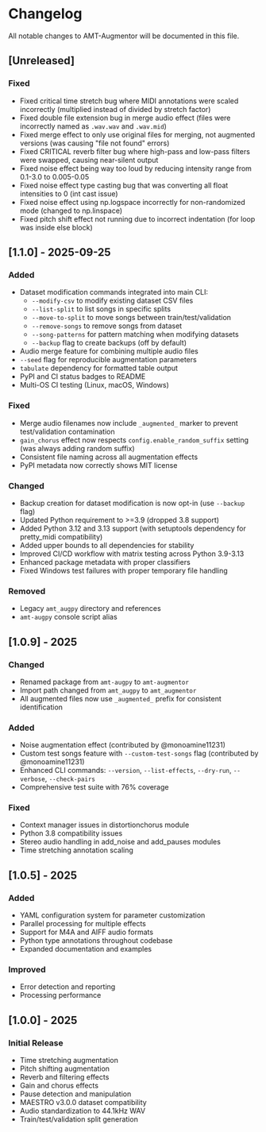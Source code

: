 # Changelog

All notable changes to AMT-Augmentor will be documented in this file.

## [Unreleased]

### Fixed
- Fixed critical time stretch bug where MIDI annotations were scaled incorrectly (multiplied instead of divided by stretch factor)
- Fixed double file extension bug in merge audio effect (files were incorrectly named as `.wav.wav` and `.wav.mid`)
- Fixed merge effect to only use original files for merging, not augmented versions (was causing "file not found" errors)
- Fixed CRITICAL reverb filter bug where high-pass and low-pass filters were swapped, causing near-silent output
- Fixed noise effect being way too loud by reducing intensity range from 0.1-3.0 to 0.005-0.05
- Fixed noise effect type casting bug that was converting all float intensities to 0 (int cast issue)
- Fixed noise effect using np.logspace incorrectly for non-randomized mode (changed to np.linspace)
- Fixed pitch shift effect not running due to incorrect indentation (for loop was inside else block)

## [1.1.0] - 2025-09-25

### Added
- Dataset modification commands integrated into main CLI:
  - `--modify-csv` to modify existing dataset CSV files
  - `--list-split` to list songs in specific splits
  - `--move-to-split` to move songs between train/test/validation
  - `--remove-songs` to remove songs from dataset
  - `--song-patterns` for pattern matching when modifying datasets
  - `--backup` flag to create backups (off by default)
- Audio merge feature for combining multiple audio files
- `--seed` flag for reproducible augmentation parameters
- `tabulate` dependency for formatted table output
- PyPI and CI status badges to README
- Multi-OS CI testing (Linux, macOS, Windows)

### Fixed
- Merge audio filenames now include `_augmented_` marker to prevent test/validation contamination
- `gain_chorus` effect now respects `config.enable_random_suffix` setting (was always adding random suffix)
- Consistent file naming across all augmentation effects
- PyPI metadata now correctly shows MIT license

### Changed
- Backup creation for dataset modification is now opt-in (use `--backup` flag)
- Updated Python requirement to >=3.9 (dropped 3.8 support)
- Added Python 3.12 and 3.13 support (with setuptools dependency for pretty_midi compatibility)
- Added upper bounds to all dependencies for stability
- Improved CI/CD workflow with matrix testing across Python 3.9-3.13
- Enhanced package metadata with proper classifiers
- Fixed Windows test failures with proper temporary file handling

### Removed
- Legacy `amt_augpy` directory and references
- `amt-augpy` console script alias

## [1.0.9] - 2025

### Changed
- Renamed package from `amt-augpy` to `amt-augmentor`
- Import path changed from `amt_augpy` to `amt_augmentor`
- All augmented files now use `_augmented_` prefix for consistent identification

### Added
- Noise augmentation effect (contributed by @monoamine11231)
- Custom test songs feature with `--custom-test-songs` flag (contributed by @monoamine11231)
- Enhanced CLI commands: `--version`, `--list-effects`, `--dry-run`, `--verbose`, `--check-pairs`
- Comprehensive test suite with 76% coverage

### Fixed
- Context manager issues in distortionchorus module
- Python 3.8 compatibility issues
- Stereo audio handling in add_noise and add_pauses modules
- Time stretching annotation scaling

## [1.0.5] - 2025

### Added
- YAML configuration system for parameter customization
- Parallel processing for multiple effects
- Support for M4A and AIFF audio formats
- Python type annotations throughout codebase
- Expanded documentation and examples

### Improved
- Error detection and reporting
- Processing performance

## [1.0.0] - 2025

### Initial Release
- Time stretching augmentation
- Pitch shifting augmentation
- Reverb and filtering effects
- Gain and chorus effects
- Pause detection and manipulation
- MAESTRO v3.0.0 dataset compatibility
- Audio standardization to 44.1kHz WAV
- Train/test/validation split generation